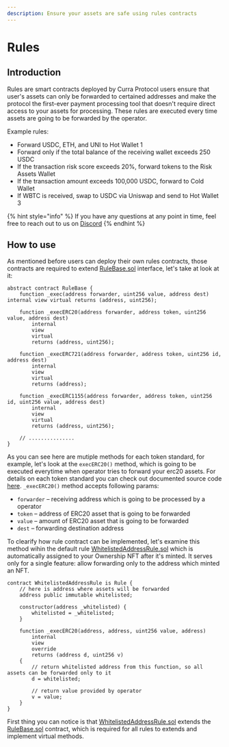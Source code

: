 ```yaml
---
description: Ensure your assets are safe using rules contracts
---
```


# Rules

## Introduction

Rules are smart contracts deployed by Curra Protocol users ensure that user's assets can only be forwarded to certained addresses and make the protocol the first-ever payment processing tool that doesn't require direct access to your assets for processing. These rules are executed every time assets are going to be forwarded by the operator.

Example rules:

* Forward USDC, ETH, and UNI to Hot Wallet 1
* Forward only if the total balance of the receiving wallet exceeds 250 USDC
* If the transaction risk score exceeds 20%, forward tokens to the Risk Assets Wallet
* If the transaction amount exceeds 100,000 USDC, forward to Cold Wallet
* If WBTC is received, swap to USDC via Uniswap and send to Hot Wallet 3

{% hint style="info" %}
If you have any questions at any point in time, feel free to reach out to us on [Discord](https://discord.com/invite/5Qpn6Ksm)
{% endhint %}

## How to use

As mentioned before users can deploy their own rules contracts, those contracts are required to extend [RuleBase.sol](https://github.com/curra-web3/contracts/blob/main/src/RuleBase.sol) interface, let's take at look at it:

```solidity
abstract contract RuleBase {
    function _exec(address forwarder, uint256 value, address dest) internal view virtual returns (address, uint256);

    function _execERC20(address forwarder, address token, uint256 value, address dest)
        internal
        view
        virtual
        returns (address, uint256);

    function _execERC721(address forwarder, address token, uint256 id, address dest)
        internal
        view
        virtual
        returns (address);

    function _execERC1155(address forwarder, address token, uint256 id, uint256 value, address dest)
        internal
        view
        virtual
        returns (address, uint256);

    // ...............
}
```

As you can see here are mutiple methods for each token standard, for example, let's look at the `execERC20()` method, which is going to be executed everytime when operator tries to forward your erc20 assets. For details on each token standard you can check out documented source code [here](https://github.com/curra-web3/contracts/blob/main/src/RuleBase.sol). `_execERC20()` method accepts following params:

* `forwarder` – receiving address which is going to be processed by a operator
* `token` – address of ERC20 asset that is going to be forwarded
* `value` – amount of ERC20 asset that is going to be forwarded
* `dest` – forwarding destination address

To clearify how rule contract can be implemented, let's examine this method wihin the default rule [WhitelistedAddressRule.sol](https://github.com/curra-web3/contracts/blob/main/src/WhitelistedAddressRule.sol) which is automatically assigned to your Ownership NFT after it's minted. It serves only for a single feature: allow forwarding only to the address which minted an NFT.

```solidity
contract WhitelistedAddressRule is Rule {
    // here is address where assets will be forwarded
    address public immutable whitelisted;

    constructor(address _whitelisted) {
        whitelisted = _whitelisted;
    }

    function _execERC20(address, address, uint256 value, address)
        internal
        view
        override
        returns (address d, uint256 v)
    {
        // return whitelisted address from this function, so all assets can be forwarded only to it
        d = whitelisted;

        // return value provided by operator
        v = value;
    }
}
```

First thing you can notice is that [WhitelistedAddressRule.sol](https://github.com/curra-web3/contracts/blob/main/src/WhitelistedAddressRule.sol) extends the [RuleBase.sol](https://github.com/curra-web3/contracts/blob/main/src/RuleBase.sol) contract, which is required for all rules to extends and implement virtual methods.
